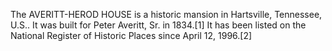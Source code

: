 The AVERITT-HEROD HOUSE is a historic mansion in Hartsville, Tennessee, U.S.. It was built for Peter Averitt, Sr. in 1834.[1] It has been listed on the National Register of Historic Places since April 12, 1996.[2]
